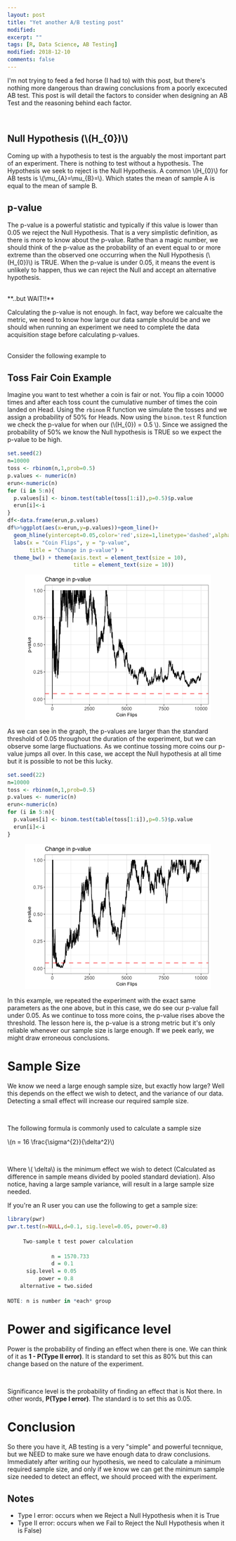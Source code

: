 ```yaml
---
layout: post
title: "Yet another A/B testing post"
modified:
excerpt: ""
tags: [R, Data Science, AB Testing]
modified: 2018-12-10
comments: false
---
```



I'm not trying to feed a fed horse (I had to) with this post, but there's nothing more dangerous than drawing conclusions from a poorly excecuted AB test. This post is will detail the factors to consider when designing an AB Test and the reasoning behind each factor.

<br>

## Null Hypothesis (\\(H_{0})\\)
Coming up with a hypothesis to test is the arguably the most important part of an experiment. There is nothing to test without a hypothesis. The Hypothesis we seek to reject is the Null Hypothesis. A common \\(H_{0}\\) for AB tests is \\(\mu_{A}=\mu_{B}=\\). Which states the mean of sample A is equal to the mean of sample B.


## p-value
The p-value is a powerful statistic and typically if this value is lower than 0.05 we reject the Null Hypothesis. That is a very simplistic definition, as there is more to know about the p-value. Rathe than a magic number, we should think of the p-value as the probability of an event equal to or more extreme than the observed one occurring when the Null Hypothesis (\\(H_{0})\\) is TRUE. When the p-value is under 0.05, it means the event is unlikely to happen, thus we can reject the Null and accept an alternative hypothesis.

<br>
**..but WAIT!!**
<br>

Calculating the p-value is not enough. In fact, way before we calcualte the metric, we need to know how large our data sample should be and we should when running an experiment we need to complete the data acquisition stage before calculating p-values. 

<br> Consider the following example to 
## Toss Fair Coin Example

Imagine you want to test whether a coin is fair or not. You flip a coin 10000 times and after each toss count the cumulative  number of times the coin landed on Head. Using the `rbinom` R function we simulate the tosses and we assign a probability of 50% for Heads. Now using the `binom.test` R function we check the p-value for when our (\\(H_{0}) = 0.5 \\). Since we assigned the probability of 50% we know the Null hypothesis is TRUE so we expect the p-value to be high.



```R
set.seed(2)
n=10000
toss <- rbinom(n,1,prob=0.5)
p.values <- numeric(n)
erun<-numeric(n)
for (i in 5:n){
  p.values[i] <- binom.test(table(toss[1:i]),p=0.5)$p.value
  erun[i]<-i
}
df<-data.frame(erun,p.values)
df%>%ggplot(aes(x=erun,y=p.values))+geom_line()+
  geom_hline(yintercept=0.05,color='red',size=1,linetype='dashed',alpha=0.5)+
  labs(x = "Coin Flips", y = "p-value",
       title = "Change in p-value") +
  theme_bw() + theme(axis.text = element_text(size = 10), 
                     title = element_text(size = 10)) 

```

<figure>
	<a href="/images/catchall/p_value_A.png"><img src="/images/catchall/p_value_A.png"></a>
	<figcaption></figcaption>
</figure>

As we can see in the graph, the p-values are larger than the standard threshold of 0.05 throughout the duration of the experiment, but we can observe some large fluctuations. As we continue tossing more coins our p-value jumps all over. In this case, we accept the Null hypothesis at all time but it is possible to not be this lucky. 

```R
set.seed(22)
n=10000
toss <- rbinom(n,1,prob=0.5)
p.values <- numeric(n)
erun<-numeric(n)
for (i in 5:n){
  p.values[i] <- binom.test(table(toss[1:i]),p=0.5)$p.value
  erun[i]<-i
}

```

<figure>
	<a href="/images/catchall/p_value_B.png"><img src="/images/catchall/p_value_B.png"></a>
	<figcaption></figcaption>
</figure>

In this example, we repeated the experiment with the exact same parameters as the one above, but in this case, we do see our p-value fall under 0.05. As we continue to toss more coins, the p-value rises above the threshold. The lesson here is, the p-value is a strong metric but it's only reliable whenever our sample size is large enough. If we peek early, we might draw erroneous conclusions.

# Sample Size

We know we need a large enough sample size, but exactly how large? Well this depends on the effect we wish to detect, and the variance of our data. Detecting a small effect will increase our required sample size.

<br>

The following formula is commonly used to calculate a sample size

\\(n = 16 \frac{\sigma^{2}}{\delta^2}\\)

<br>

Where \\( \delta\\) is the minimum effect we wish to detect (Calculated as difference in sample means divided by pooled standard deviation). Also notice, having a large sample variance, will result in a large sample size needed.

If you're an R user you can use the following to get a sample size:

```R
library(pwr)
pwr.t.test(n=NULL,d=0.1, sig.level=0.05, power=0.8)

     Two-sample t test power calculation 

              n = 1570.733
              d = 0.1
      sig.level = 0.05
          power = 0.8
    alternative = two.sided

NOTE: n is number in *each* group

```


# Power and sigificance level

Power is the probability of finding an effect when there is one. We can think of it as **1 - P(Type II error)**. It is standard to set this as 80% but this can change based on the nature of the experiment.

<br>

Significance level is the probability of finding an effect that is Not there. In other words, **P(Type I error)**. The standard is to set this as 0.05. 


# Conclusion

So there you have it, AB testing is a very "simple" and powerful tecnnique, but we NEED to make sure we have enough data to draw conclusions. Immediately after writing our hypothesis, we need to calculate a minimum required sample size, and only if we know we can get the minimum sample size needed to detect an effect, we should proceed with the experiment.

## Notes
* Type I error: occurs when we Reject a Null Hypothesis when it is True
* Type II error: occurs when we Fail to Reject the Null Hypothesis when it is False)


